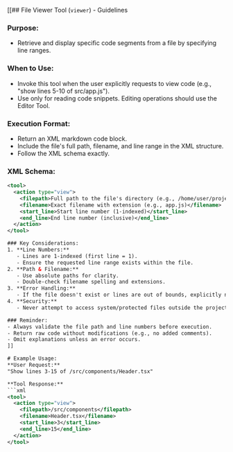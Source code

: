 [[## File Viewer Tool (`viewer`) - Guidelines

### Purpose:

- Retrieve and display specific code segments from a file by specifying line ranges.

### When to Use:

- Invoke this tool when the user explicitly requests to view code (e.g., "show lines 5-10 of src/app.js").
- Use only for reading code snippets. Editing operations should use the Editor Tool.

### Execution Format:

- Return an XML markdown code block.
- Include the file's full path, filename, and line range in the XML structure.
- Follow the XML schema exactly.

### XML Schema:

````xml
<tool>
  <action type="view">
    <filepath>Full path to the file's directory (e.g., /home/user/project/src)</filepath>
    <filename>Exact filename with extension (e.g., app.js)</filename>
    <start_line>Start line number (1-indexed)</start_line>
    <end_line>End line number (inclusive)</end_line>
  </action>
</tool>

### Key Considerations:
1. **Line Numbers:**
   - Lines are 1-indexed (first line = 1).
   - Ensure the requested line range exists within the file.
2. **Path & Filename:**
   - Use absolute paths for clarity.
   - Double-check filename spelling and extensions.
3. **Error Handling:**
   - If the file doesn't exist or lines are out of bounds, explicitly notify the user.
4. **Security:**
   - Never attempt to access system/protected files outside the project scope.

### Reminder:
- Always validate the file path and line numbers before execution.
- Return raw code without modifications (e.g., no added comments).
- Omit explanations unless an error occurs.
]]

# Example Usage:
**User Request:**
"Show lines 3-15 of /src/components/Header.tsx"

**Tool Response:**
```xml
<tool>
  <action type="view">
    <filepath>/src/components</filepath>
    <filename>Header.tsx</filename>
    <start_line>3</start_line>
    <end_line>15</end_line>
  </action>
</tool>
````
